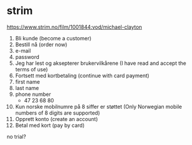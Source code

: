 # strim

https://www.strim.no/film/1001844:vod/michael-clayton

1. Bli kunde (become a customer)
2. Bestill nå (order now)
3. e-mail
4. password
5. Jeg har lest og aksepterer brukervilkårene (I have read and accept the terms
   of use)
6. Fortsett med kortbetaling (continue with card payment)
7. first name
8. last name
9. phone number
   - 47 23 68 80
10. Kun norske mobilnumre på 8 siffer er støttet (Only Norwegian mobile numbers
   of 8 digits are supported)
11. Opprett konto (create an account)
12. Betal med kort (pay by card)

no trial?
